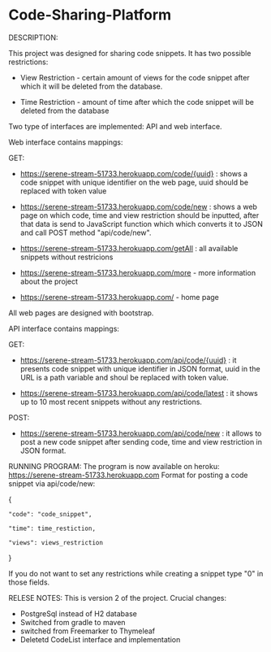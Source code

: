 # Code-Sharing-Platform

DESCRIPTION: 

This project was designed for sharing code snippets. It has two possible restrictions:

- View Restriction - certain amount of views for the code snippet after which it will be deleted from the database.

- Time Restriction - amount of time after which the code snippet will be deleted from the database

Two type of interfaces are implemented: API and web interface.

Web interface contains mappings:

GET:

- https://serene-stream-51733.herokuapp.com/code/{uuid} : shows a code snippet with unique identifier on the web page, uuid should be replaced with token value

- https://serene-stream-51733.herokuapp.com/code/new : shows a web page on which code, time and view restriction should be inputted, after that data is send to JavaScript function which which converts it to JSON and call POST method "api/code/new".

- https://serene-stream-51733.herokuapp.com/getAll : all available snippets without restricions
- https://serene-stream-51733.herokuapp.com/more - more information about the project
- https://serene-stream-51733.herokuapp.com/ - home page

All web pages are designed with bootstrap.

API interface contains mappings:

GET:

- https://serene-stream-51733.herokuapp.com/api/code/{uuid} : it presents code snippet with unique identifier in JSON format, uuid in the URL is a path variable and shoul be replaced with token value.

- https://serene-stream-51733.herokuapp.com/api/code/latest : it shows up to 10 most recent snippets without any restrictions.

POST:

- https://serene-stream-51733.herokuapp.com/api/code/new : it allows to post a new code snippet after sending code, time and view restriction in JSON format.

RUNNING PROGRAM:
The program is now available on heroku: https://serene-stream-51733.herokuapp.com
Format for posting a code snippet via api/code/new:

{

    "code": "code_snippet",
    
    "time": time_restiction,
    
    "views": views_restriction
    
}

If you do not want to set any restrictions while creating a snippet type "0" in those fields.

RELESE NOTES:
This is version 2 of the project. Crucial changes:
- PostgreSql instead of H2 database
- Switched from gradle to maven
- switched from Freemarker to Thymeleaf 
- Deletetd CodeList interface and implementation
